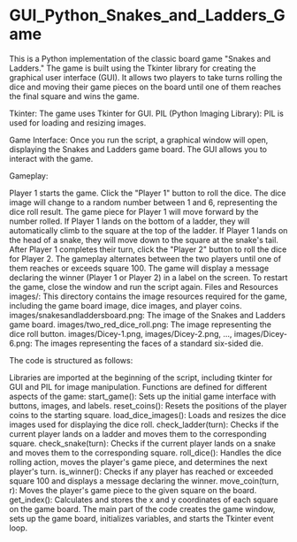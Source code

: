 # GUI_Python_Snakes_and_Ladders_Game
This is a Python implementation of the classic board game "Snakes and Ladders." The game is built using the Tkinter library for creating the graphical user interface (GUI). It allows two players to take turns rolling the dice and moving their game pieces on the board until one of them reaches the final square and wins the game.



Tkinter: The game uses Tkinter for GUI.
PIL (Python Imaging Library): PIL is used for loading and resizing images. 

Game Interface: Once you run the script, a graphical window will open, displaying the Snakes and Ladders game board. The GUI allows you to interact with the game.

Gameplay:

Player 1 starts the game. Click the "Player 1" button to roll the dice.
The dice image will change to a random number between 1 and 6, representing the dice roll result.
The game piece for Player 1 will move forward by the number rolled.
If Player 1 lands on the bottom of a ladder, they will automatically climb to the square at the top of the ladder.
If Player 1 lands on the head of a snake, they will move down to the square at the snake's tail.
After Player 1 completes their turn, click the "Player 2" button to roll the dice for Player 2.
The gameplay alternates between the two players until one of them reaches or exceeds square 100.
The game will display a message declaring the winner (Player 1 or Player 2) in a label on the screen.
To restart the game, close the window and run the script again.
Files and Resources
images/: This directory contains the image resources required for the game, including the game board image, dice images, and player coins.
images/snakesandladdersboard.png: The image of the Snakes and Ladders game board.
images/two_red_dice_roll.png: The image representing the dice roll button.
images/Dicey-1.png, images/Dicey-2.png, ..., images/Dicey-6.png: The images representing the faces of a standard six-sided die.

The code is structured as follows:

Libraries are imported at the beginning of the script, including tkinter for GUI and PIL for image manipulation.
Functions are defined for different aspects of the game:
start_game(): Sets up the initial game interface with buttons, images, and labels.
reset_coins(): Resets the positions of the player coins to the starting square.
load_dice_images(): Loads and resizes the dice images used for displaying the dice roll.
check_ladder(turn): Checks if the current player lands on a ladder and moves them to the corresponding square.
check_snake(turn): Checks if the current player lands on a snake and moves them to the corresponding square.
roll_dice(): Handles the dice rolling action, moves the player's game piece, and determines the next player's turn.
is_winner(): Checks if any player has reached or exceeded square 100 and displays a message declaring the winner.
move_coin(turn, r): Moves the player's game piece to the given square on the board.
get_index(): Calculates and stores the x and y coordinates of each square on the game board.
The main part of the code creates the game window, sets up the game board, initializes variables, and starts the Tkinter event loop.